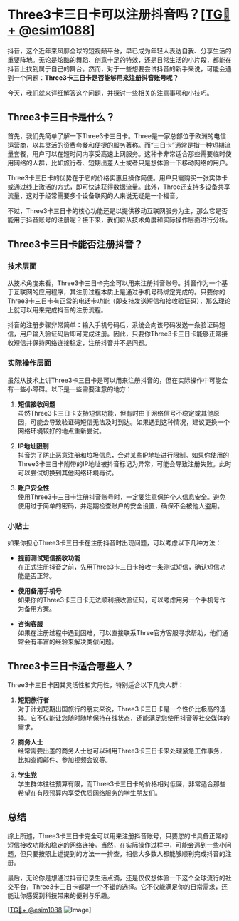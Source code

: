 # Three3卡三日卡可以注册抖音吗？[[TG💪+ @esim1088](https://t.me/s/esim1088)]

抖音，这个近年来风靡全球的短视频平台，早已成为年轻人表达自我、分享生活的重要阵地。无论是炫酷的舞蹈、创意十足的特效，还是日常生活的小片段，都能在抖音上找到属于自己的舞台。然而，对于一些想要尝试抖音的新手来说，可能会遇到一个问题：**Three3卡三日卡是否能够用来注册抖音账号呢？**

今天，我们就来详细解答这个问题，并探讨一些相关的注意事项和小技巧。

## Three3卡三日卡是什么？

首先，我们先简单了解一下Three3卡三日卡。Three是一家总部位于欧洲的电信运营商，以其灵活的资费套餐和便捷的服务著称。而“三日卡”通常是指一种短期流量套餐，用户可以在短时间内享受高速上网服务。这种卡非常适合那些需要临时使用网络的人群，比如旅行者、短期出差人士或者只是想体验一下移动网络的用户。

Three3卡三日卡的优势在于它的价格实惠且操作简便。用户只需购买一张实体卡或通过线上激活的方式，即可快速获得数据流量。此外，Three还支持多设备共享流量，这对于经常需要多个设备联网的人来说无疑是一个福音。

不过，Three3卡三日卡的核心功能还是以提供移动互联网服务为主，那么它是否能用于抖音账号的注册呢？接下来，我们将从技术角度和实际操作层面进行分析。

## Three3卡三日卡能否注册抖音？

### 技术层面

从技术角度来看，Three3卡三日卡完全可以用来注册抖音账号。抖音作为一个基于互联网的应用程序，其注册过程本质上是通过手机号码绑定完成的。只要你的Three3卡三日卡有正常的电话卡功能（即支持发送短信和接收验证码），那么理论上就可以用来完成抖音的注册流程。

抖音的注册步骤非常简单：输入手机号码后，系统会向该号码发送一条验证码短信，用户输入验证码后即可完成注册。因此，只要你Three3卡三日卡能够正常接收短信并保持网络连接稳定，注册抖音并不是问题。

### 实际操作层面

虽然从技术上讲Three3卡三日卡是可以用来注册抖音的，但在实际操作中可能会有一些小障碍。以下是一些需要注意的地方：

1. **短信接收问题**  
   虽然Three3卡三日卡支持短信功能，但有时由于网络信号不稳定或其他原因，可能会导致验证码短信无法及时到达。如果遇到这种情况，建议更换一个网络环境较好的地点重新尝试。

2. **IP地址限制**  
   抖音为了防止恶意注册和垃圾信息，会对某些IP地址进行限制。如果你使用的Three3卡三日卡附带的IP地址被抖音标记为异常，可能会导致注册失败。此时可以尝试切换到其他网络环境再试。

3. **账户安全性**  
   使用Three3卡三日卡注册抖音账号时，一定要注意保护个人信息安全。避免使用过于简单的密码，并定期检查账户的安全设置，确保不会被他人盗用。

### 小贴士

如果你担心Three3卡三日卡在注册抖音时出现问题，可以考虑以下几种方法：

- **提前测试短信接收功能**  
  在正式注册抖音之前，先用Three3卡三日卡接收一条测试短信，确认短信功能是否正常。

- **使用备用手机号**  
  如果你的Three3卡三日卡无法顺利接收验证码，可以考虑用另一个手机号作为备用方案。

- **咨询客服**  
  如果在注册过程中遇到困难，可以直接联系Three官方客服寻求帮助，他们通常会有丰富的经验来解决类似问题。

## Three3卡三日卡适合哪些人？

Three3卡三日卡因其灵活性和实用性，特别适合以下几类人群：

1. **短期旅行者**  
   对于计划短期出国旅行的朋友来说，Three3卡三日卡是一个性价比极高的选择。它不仅能让您随时随地保持在线状态，还能满足您使用抖音等社交媒体的需求。

2. **商务人士**  
   经常需要出差的商务人士也可以利用Three3卡三日卡来处理紧急工作事务，比如查阅邮件、参加视频会议等。

3. **学生党**  
   学生群体往往预算有限，而Three3卡三日卡的价格相对低廉，非常适合那些希望在有限预算内享受优质网络服务的学生朋友们。

## 总结

综上所述，Three3卡三日卡完全可以用来注册抖音账号，只要您的卡具备正常的短信接收功能和稳定的网络连接。当然，在实际操作过程中，可能会遇到一些小问题，但只要按照上述提到的方法一一排查，相信大多数人都能够顺利完成抖音的注册。

最后，无论你是想通过抖音记录生活点滴，还是仅仅想体验一下这个全球流行的社交平台，Three3卡三日卡都是一个不错的选择。它不仅能满足你的日常需求，还能让你感受到科技带来的便利与乐趣。

[[TG💪+ @esim1088](https://t.me/s/esim1088) ![Image](https://i.postimg.cc/4NQfJmqS/Snipaste-2025-05-13-00-14-12.png)]